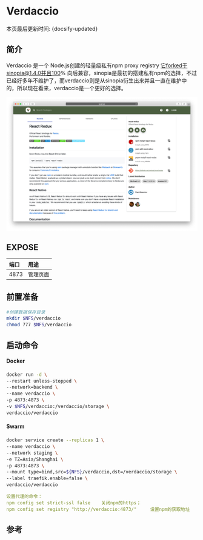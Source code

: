 # Verdaccio

本页最后更新时间: {docsify-updated}

## 简介

Verdaccio 是一个 Node.js创建的轻量级私有npm proxy registry
它forked于sinopia@1.4.0并且100% 向后兼容，sinopia是最初的搭建私有npm的选择，不过已经好多年不维护了，而verdaccio则是从sinopia衍生出来并且一直在维护中的，所以现在看来，verdaccio是一个更好的选择。

![](../../images/verdaccio.png)

## EXPOSE

| 端口 | 用途 |
| :--- | :--- |
| 4873 | 管理页面 |



## 前置准备

```bash
#创建数据保存目录
mkdir $NFS/verdaccio
chmod 777 $NFS/verdaccio
```

## 启动命令

<!-- tabs:start -->
#### **Docker**
```bash
docker run -d \
--restart unless-stopped \
--network=backend \
--name verdaccio \
-p 4873:4873 \
-v $NFS/verdaccio:/verdaccio/storage \
verdaccio/verdaccio
```


#### **Swarm**
```bash
docker service create --replicas 1 \
--name verdaccio \
--network staging \
-e TZ=Asia/Shanghai \
-p 4873:4873 \
--mount type=bind,src=${NFS}/verdaccio,dst=/verdaccio/storage \
--label traefik.enable=false \
verdaccio/verdaccio
```

<!-- tabs:end -->

```yaml
设置代理的命令：
npm config set strict-ssl false    关闭npm的https；
npm config set registry "http://verdaccio:4873/"     设置npm的获取地址
```



## 参考



